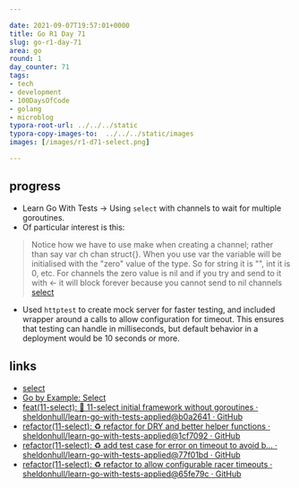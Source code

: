 ```yaml
---

date: 2021-09-07T19:57:01+0000
title: Go R1 Day 71
slug: go-r1-day-71
area: go
round: 1
day_counter: 71
tags:
- tech
- development
- 100DaysOfCode
- golang
- microblog
typora-root-url: ../../../static
typora-copy-images-to:  ../../../static/images
images: [/images/r1-d71-select.png]

---
```


## progress

- Learn Go With Tests -> Using `select` with channels to wait for multiple goroutines.
- Of particular interest is this:

> Notice how we have to use make when creating a channel; rather than say var ch chan struct{}.
> When you use var the variable will be initialised with the "zero" value of the type.
> So for string it is "", int it is 0, etc.
> For channels the zero value is nil and if you try and send to it with <- it will block forever because you cannot send to nil channels [select]

- Used `httptest` to create mock server for faster testing, and included wrapper around a calls to allow configuration for timeout.
This ensures that testing can handle in milliseconds, but default behavior in a deployment would be 10 seconds or more.

## links

- [select]
- [Go by Example: Select](https://gobyexample.com/select)
- [feat(11-select): 🎉 11-select initial framework without goroutines · sheldonhull/learn-go-with-tests-applied@b0a2641 · GitHub](https://github.com/sheldonhull/learn-go-with-tests-applied/commit/b0a26410b29ca9f7c8c316d60a523cfee56ae45c)
- [refactor(11-select): ♻️ refactor for DRY and better helper functions · sheldonhull/learn-go-with-tests-applied@1cf7092 · GitHub](https://github.com/sheldonhull/learn-go-with-tests-applied/commit/1cf7092c1e2f6f6373a5b5c57a422e76c415b8ec)
- [refactor(11-select): ♻️ add test case for error on timeout to avoid b… · sheldonhull/learn-go-with-tests-applied@77f01bd · GitHub](https://github.com/sheldonhull/learn-go-with-tests-applied/commit/77f01bd428b335b1ca65e9425b52429a2df56c01)
- [refactor(11-select): ♻️ refactor to allow configurable racer timeouts · sheldonhull/learn-go-with-tests-applied@65fe79c · GitHub](https://github.com/sheldonhull/learn-go-with-tests-applied/commit/65fe79ca9c02d483ab2c1d2c436377bc54c78129)

[select]: [go-fundamentals/select](https://quii.gitbook.io/learn-go-with-tests/go-fundamentals/select)

